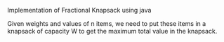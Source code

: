 Implementation of Fractional Knapsack using java

Given weights and values of n items, we need to put these items in a knapsack 
of capacity W to get the maximum total value in the knapsack.
